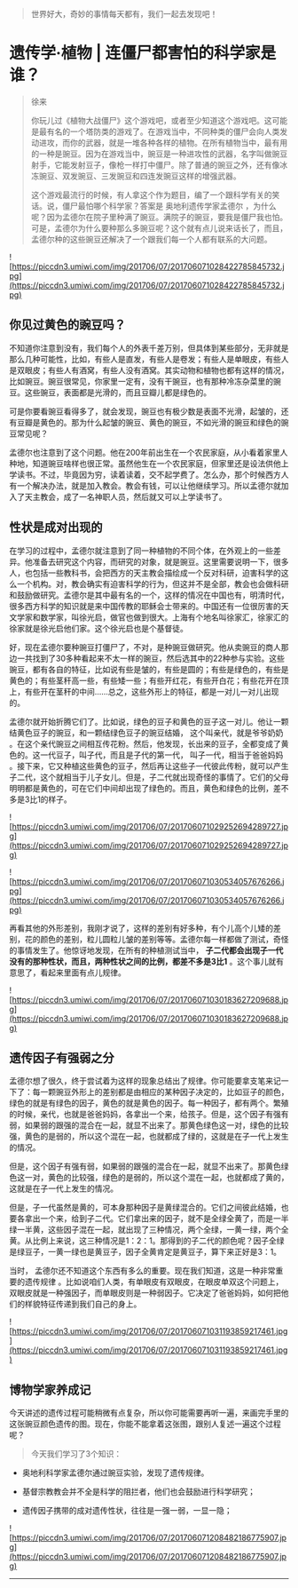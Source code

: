 > 世界好大，奇妙的事情每天都有，我们一起去发现吧！

# 遗传学·植物 | 连僵尸都害怕的科学家是谁？

> 徐来
> 
> 你玩儿过《植物大战僵尸》这个游戏吧，或者至少知道这个游戏吧。这可能是最有名的一个塔防类的游戏了。在游戏当中，不同种类的僵尸会向人类发动进攻，而你的武器，就是一堆各种各样的植物。在所有植物当中，最有用的一种是豌豆。因为在游戏当中，豌豆是一种进攻性的武器，名字叫做豌豆射手，它能发射豆子，像枪一样打中僵尸。除了普通的豌豆之外，还有像冰冻豌豆、双发豌豆、三发豌豆和四连发豌豆这样的增强武器。
> 
> 这个游戏最流行的时候，有人拿这个作为题目，编了一个跟科学有关的笑话。说，僵尸最怕哪个科学家？答案是 奥地利遗传学家孟德尔 ，为什么呢？因为孟德尔在院子里种满了豌豆。满院子的豌豆，要我是僵尸我也怕。可是，孟德尔为什么要种那么多豌豆呢？这个就有点儿说来话长了，而且，孟德尔种的这些豌豆还解决了一个跟我们每一个人都有联系的大问题。

![https://piccdn3.umiwi.com/img/201706/07/201706071028422785845732.jpg](https://piccdn3.umiwi.com/img/201706/07/201706071028422785845732.jpg)

## 你见过黄色的豌豆吗？

不知道你注意到没有，我们每个人的外表千差万别，但具体到某些部分，无非就是那么几种可能性，比如，有些人是直发，有些人是卷发；有些人是单眼皮，有些人是双眼皮；有些人有酒窝，有些人没有酒窝。其实动物和植物也都有这样的情况，比如豌豆。豌豆很常见，你家里一定有，没有干豌豆，也有那种冷冻杂菜里的豌豆。这些豌豆，表面都是光滑的，而且豆瓣儿都是绿色的。

可是你要看豌豆看得多了，就会发现，豌豆也有极少数是表面不光滑，起皱的，还有豆瓣是黄色的。那为什么起皱的豌豆、黄色的豌豆，不如光滑的豌豆和绿色的豌豆常见呢？

孟德尔也注意到了这个问题。他在200年前出生在一个农民家庭，从小看着家里人种地，知道豌豆啥样也很正常。虽然他生在一个农民家庭，但家里还是设法供他上学读书。不过，毕竟因为穷，读着读着，交不起学费了。怎么办，那个时候西方人有一个解决办法，就是加入教会。教会有钱，可以让他继续学习。所以孟德尔就加入了天主教会，成了一名神职人员，然后就又可以上学读书了。

## 性状是成对出现的

在学习的过程中，孟德尔就注意到了同一种植物的不同个体，在外观上的一些差异。他准备去研究这个内容，而研究的对象，就是豌豆。这里需要说明一下，很多人，也包括一些教科书，会把西方的天主教会描绘成一个反对科研，迫害科学的这么一个机构。对，教会确实有迫害科学的行为，但这并不是全部，教会也会做科研和鼓励做研究。孟德尔是其中最有名的一个，这样的情况在中国也有，明清时代，很多西方科学的知识就是来中国传教的耶稣会士带来的。中国还有一位很厉害的天文学家和数学家，叫徐光启，做官也做到很大。上海有个地名叫徐家汇，徐家汇的徐家就是徐光启他们家。这个徐光启也是个基督徒。

好，现在孟德尔要种豌豆打僵尸了，不对，是种豌豆做研究。他从卖豌豆的商人那边一共找到了30多种看起来不太一样的豌豆，然后选其中的22种参与实验。这些豌豆，都有各自的特征，比如说有些是皱的，有些是圆的；有些是绿色的，有些是黄色的；有些茎秆高一些，有些矮一些；有些开红花，有些开白花；有些花开在顶上，有些开在茎秆的中间……总之，这些外形上的特征，都是一对儿一对儿出现的。

孟德尔就开始折腾它们了。比如说，绿色的豆子和黄色的豆子这一对儿。他让一颗结黄色豆子的豌豆，和一颗结绿色豆子的豌豆结婚， 这个叫亲代，就是爷爷奶奶 。在这个亲代豌豆之间相互传花粉。然后，他发现，长出来的豆子，全都变成了黄色的。这一代豆子，叫子代，而且是子代的第一代， 叫子一代，相当于爸爸妈妈 。接下来，它又种植这些黄色的豆子，然后再让这些子一代彼此传粉，就可以产生子二代，这个就相当于儿子女儿。但是，子二代就出现奇怪的事情了。它们的父母明明都是黄色的，可在它们中间却出现了绿色的。而且，黄色和绿色的比例，差不多是3比1的样子。

![https://piccdn3.umiwi.com/img/201706/07/201706071029252694289727.jpg](https://piccdn3.umiwi.com/img/201706/07/201706071029252694289727.jpg)

![https://piccdn3.umiwi.com/img/201706/07/201706071030534057676266.jpg](https://piccdn3.umiwi.com/img/201706/07/201706071030534057676266.jpg)

再看其他的外形差别，我刚才说了，这样的差别有好多种，有个儿高个儿矮的差别，花的颜色的差别，粒儿圆粒儿皱的差别等等。孟德尔每一样都做了测试，奇怪的事情发生了。他惊讶地发现，在所有的种植测试当中， **子二代都会出现子一代没有的那种性状，而且，两种性状之间的比例，都差不多是3比1** 。这个事儿就有意思了，看起来里面有点儿规律。

![https://piccdn3.umiwi.com/img/201706/07/201706071030183627209688.jpg](https://piccdn3.umiwi.com/img/201706/07/201706071030183627209688.jpg)

## 遗传因子有强弱之分

孟德尔想了很久，终于尝试着为这样的现象总结出了规律。你可能要拿支笔来记一下了：每一颗豌豆外形上的差别都是由相应的某种因子决定的，比如豆子的颜色，绿色的就是有绿色的因子，黄色的就是黄色的因子。每一种因子，都有两个。繁殖的时候，亲代，也就是爸爸妈妈，各拿出一个来，给孩子。但是，这个因子有强有弱，如果弱的跟强的混合在一起，就显不出来了。那黄色绿色这一对，绿色的比较强，黄色的是弱的，所以这个混在一起，也就都成了绿的，这就是在子一代上发生的情况。

但是，这个因子有强有弱，如果弱的跟强的混合在一起，就显不出来了。那黄色绿色这一对，黄色的比较强，绿色的是弱的，所以这个混在一起，也就都成了黄的，这就是在子一代上发生的情况。

但是，子一代虽然是黄的，可本身那种因子是黄绿混合的。它们之间彼此结婚，也要各拿出一个来，给到子二代。它们拿出来的因子，就不是全绿全黄了，而是一半绿一半黄，这些因子混在一起，就出现了三种情况，两个全绿，一黄一绿，两个全黄。从比例上来说，这三种情况是1：2：1。那得到的子二代的颜色呢？因子全绿是绿豆子，一黄一绿也是黄豆子，因子全黄肯定是黄豆子，算下来正好是3：1。

当时， 孟德尔还不知道这个东西有多么的重要。现在我们知道，这是一种非常重要的遗传规律 。比如说咱们人类，有单眼皮有双眼皮，在眼皮单双这个问题上，双眼皮就是一种强因子，而单眼皮则是一种弱因子。它决定了爸爸妈妈，如何把他们的样貌特征传递到我们自己的身上。

![https://piccdn3.umiwi.com/img/201706/07/201706071031193859217461.jpg](https://piccdn3.umiwi.com/img/201706/07/201706071031193859217461.jpg)

## 博物学家养成记

今天讲述的遗传过程可能稍微有点复杂，所以你可能需要再听一遍，来画完手里的这张豌豆颜色遗传的图。现在，你能不能拿着这张图，跟别人复述一遍这个过程呢？

> 今天我们学习了3个知识：

* 奥地利科学家孟德尔通过豌豆实验，发现了遗传规律。

* 基督宗教教会并不全是科学的阻拦者，他们也会鼓励进行科学研究；

* 遗传因子携带的成对遗传性状，往往是一强一弱，一显一隐；

![https://piccdn3.umiwi.com/img/201706/07/201706071208482186775907.jpg](https://piccdn3.umiwi.com/img/201706/07/201706071208482186775907.jpg)

---
